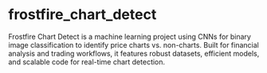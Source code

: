 # frostfire_chart_detect
Frostfire Chart Detect is a machine learning project using CNNs for binary image classification to identify price charts vs. non-charts. Built for financial analysis and trading workflows, it features robust datasets, efficient models, and scalable code for real-time chart detection.
